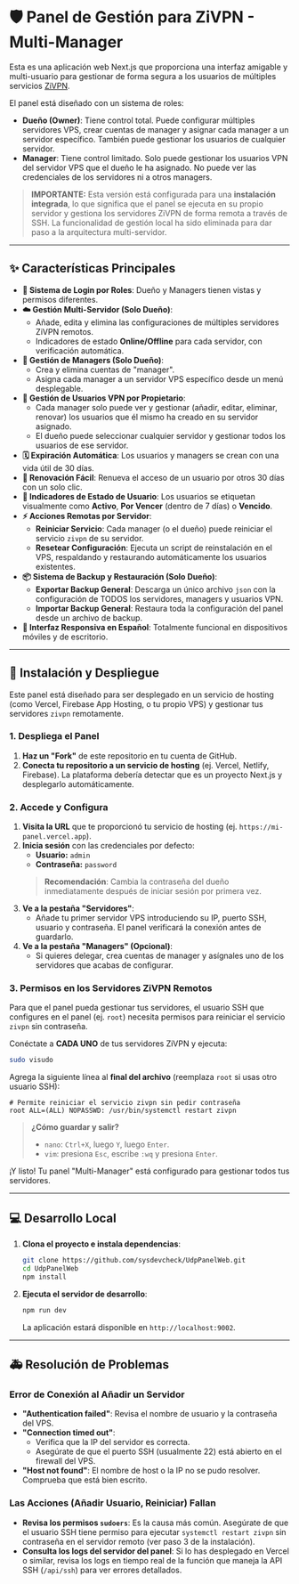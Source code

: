 # 🛡️ Panel de Gestión para ZiVPN - Multi-Manager

Esta es una aplicación web Next.js que proporciona una interfaz amigable y multi-usuario para gestionar de forma segura a los usuarios de múltiples servicios [ZiVPN](https://github.com/zivvpn/zivpn-core).

El panel está diseñado con un sistema de roles:
- **Dueño (Owner)**: Tiene control total. Puede configurar múltiples servidores VPS, crear cuentas de manager y asignar cada manager a un servidor específico. También puede gestionar los usuarios de cualquier servidor.
- **Manager**: Tiene control limitado. Solo puede gestionar los usuarios VPN del servidor VPS que el dueño le ha asignado. No puede ver las credenciales de los servidores ni a otros managers.

> **IMPORTANTE:** Esta versión está configurada para una **instalación integrada**, lo que significa que el panel se ejecuta en su propio servidor y gestiona los servidores ZiVPN de forma remota a través de SSH. La funcionalidad de gestión local ha sido eliminada para dar paso a la arquitectura multi-servidor.

---

## ✨ Características Principales

- **🔑 Sistema de Login por Roles**: Dueño y Managers tienen vistas y permisos diferentes.
- **☁️ Gestión Multi-Servidor (Solo Dueño)**:
    - Añade, edita y elimina las configuraciones de múltiples servidores ZiVPN remotos.
    - Indicadores de estado **Online/Offline** para cada servidor, con verificación automática.
- **👑 Gestión de Managers (Solo Dueño)**:
    - Crea y elimina cuentas de "manager".
    - Asigna cada manager a un servidor VPS específico desde un menú desplegable.
- **👤 Gestión de Usuarios VPN por Propietario**:
    - Cada manager solo puede ver y gestionar (añadir, editar, eliminar, renovar) los usuarios que él mismo ha creado en su servidor asignado.
    - El dueño puede seleccionar cualquier servidor y gestionar todos los usuarios de ese servidor.
- **🗓️ Expiración Automática**: Los usuarios y managers se crean con una vida útil de 30 días.
- **🔄 Renovación Fácil**: Renueva el acceso de un usuario por otros 30 días con un solo clic.
- **🚦 Indicadores de Estado de Usuario**: Los usuarios se etiquetan visualmente como **Activo**, **Por Vencer** (dentro de 7 días) o **Vencido**.
- **⚡ Acciones Remotas por Servidor**:
    - **Reiniciar Servicio**: Cada manager (o el dueño) puede reiniciar el servicio `zivpn` de su servidor.
    - **Resetear Configuración**: Ejecuta un script de reinstalación en el VPS, respaldando y restaurando automáticamente los usuarios existentes.
- **📦 Sistema de Backup y Restauración (Solo Dueño)**:
    - **Exportar Backup General**: Descarga un único archivo `json` con la configuración de TODOS los servidores, managers y usuarios VPN.
    - **Importar Backup General**: Restaura toda la configuración del panel desde un archivo de backup.
- **📱 Interfaz Responsiva en Español**: Totalmente funcional en dispositivos móviles y de escritorio.

---

## 🚀 Instalación y Despliegue

Este panel está diseñado para ser desplegado en un servicio de hosting (como Vercel, Firebase App Hosting, o tu propio VPS) y gestionar tus servidores `zivpn` remotamente.

### 1. Despliega el Panel

1.  **Haz un "Fork"** de este repositorio en tu cuenta de GitHub.
2.  **Conecta tu repositorio a un servicio de hosting** (ej. Vercel, Netlify, Firebase). La plataforma debería detectar que es un proyecto Next.js y desplegarlo automáticamente.

### 2. Accede y Configura

1.  **Visita la URL** que te proporcionó tu servicio de hosting (ej. `https://mi-panel.vercel.app`).
2.  **Inicia sesión** con las credenciales por defecto:
    - **Usuario:** `admin`
    - **Contraseña:** `password`
    > **Recomendación**: Cambia la contraseña del dueño inmediatamente después de iniciar sesión por primera vez.
3.  **Ve a la pestaña "Servidores"**:
    - Añade tu primer servidor VPS introduciendo su IP, puerto SSH, usuario y contraseña. El panel verificará la conexión antes de guardarlo.
4.  **Ve a la pestaña "Managers" (Opcional)**:
    - Si quieres delegar, crea cuentas de manager y asígnales uno de los servidores que acabas de configurar.

### 3. Permisos en los Servidores ZiVPN Remotos

Para que el panel pueda gestionar tus servidores, el usuario SSH que configures en el panel (ej. `root`) necesita permisos para reiniciar el servicio `zivpn` sin contraseña.

Conéctate a **CADA UNO** de tus servidores ZiVPN y ejecuta:
```bash
sudo visudo
```
Agrega la siguiente línea al **final del archivo** (reemplaza `root` si usas otro usuario SSH):
```
# Permite reiniciar el servicio zivpn sin pedir contraseña
root ALL=(ALL) NOPASSWD: /usr/bin/systemctl restart zivpn
```
> **¿Cómo guardar y salir?**
> *   `nano`: `Ctrl+X`, luego `Y`, luego `Enter`.
> *   `vim`: presiona `Esc`, escribe `:wq` y presiona `Enter`.

¡Y listo! Tu panel "Multi-Manager" está configurado para gestionar todos tus servidores.

---

## 💻 Desarrollo Local

1.  **Clona el proyecto e instala dependencias**:
    ```bash
    git clone https://github.com/sysdevcheck/UdpPanelWeb.git
    cd UdpPanelWeb
    npm install
    ```
2.  **Ejecuta el servidor de desarrollo**:
    ```bash
    npm run dev
    ```
    La aplicación estará disponible en `http://localhost:9002`.

---

## 🚑 Resolución de Problemas

### Error de Conexión al Añadir un Servidor

-   **"Authentication failed"**: Revisa el nombre de usuario y la contraseña del VPS.
-   **"Connection timed out"**:
    -   Verifica que la IP del servidor es correcta.
    -   Asegúrate de que el puerto SSH (usualmente 22) está abierto en el firewall del VPS.
-   **"Host not found"**: El nombre de host o la IP no se pudo resolver. Comprueba que está bien escrito.

### Las Acciones (Añadir Usuario, Reiniciar) Fallan

-   **Revisa los permisos `sudoers`**: Es la causa más común. Asegúrate de que el usuario SSH tiene permiso para ejecutar `systemctl restart zivpn` sin contraseña en el servidor remoto (ver paso 3 de la instalación).
-   **Consulta los logs del servidor del panel**: Si lo has desplegado en Vercel o similar, revisa los logs en tiempo real de la función que maneja la API SSH (`/api/ssh`) para ver errores detallados.
